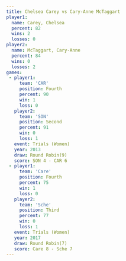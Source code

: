 ```yaml
---
title: Chelsea Carey vs Cary-Anne McTaggart
player1:                    
  name: Carey, Chelsea      
  percent: 82               
  wins: 2                   
  losses: 0                 
player2:                    
  name: McTaggart, Cary-Anne
  percent: 84               
  wins: 0                   
  losses: 2                 
games:
 - player1:          
     team: 'CAR'     
     position: Fourth
     percent: 90     
     win: 1          
     loss: 0         
   player2:          
     team: 'SON'     
     position: Second
     percent: 91     
     win: 0          
     loss: 1         
   event: Trials (Women)
   year: 2013           
   draw: Round Robin(9) 
   score: SON 4 - CAR 6 
 - player1:          
     team: 'Care'    
     position: Fourth
     percent: 75     
     win: 1          
     loss: 0         
   player2:         
     team: 'Sche'   
     position: Third
     percent: 77    
     win: 0         
     loss: 1        
   event: Trials (Women) 
   year: 2017            
   draw: Round Robin(7)  
   score: Care 8 - Sche 7
---
```

